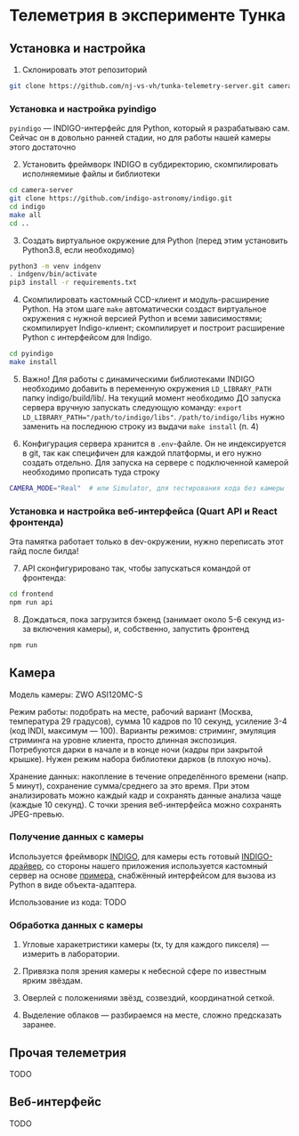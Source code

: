 # Телеметрия в эксперименте Тунка

## Установка и настройка

1. Склонировать этот репозиторий

```bash
git clone https://github.com/nj-vs-vh/tunka-telemetry-server.git camera-server
```

### Установка и настройка pyindigo

`pyindigo` — INDIGO-интерфейс для Python, который я разрабатываю сам. Сейчас он в довольно ранней стадии, но для работы нашей камеры этого достаточно

2. Установить фреймворк INDIGO в субдиректорию, скомпилировать исполняемиые файлы и библиотеки

```bash
cd camera-server
git clone https://github.com/indigo-astronomy/indigo.git
cd indigo
make all
cd ..
```

3. Создать виртуальное окружение для Python (перед этим установить Python3.8, если необходимо)

```bash
python3 -m venv indgenv
. indgenv/bin/activate
pip3 install -r requirements.txt
```

4. Скомпилировать кастомный CCD-клиент и модуль-расширение Python. На этом шаге `make` автоматически создаст виртуальное окружения с нужной версией Python и всеми зависимостями; скомпилирует Indigo-клиент; скомпилирует и построит расширение Python с интерфейсом для Indigo.

```bash
cd pyindigo
make install
```

5. Важно! Для работы с динамическими библиотеками INDIGO необходимо добавить в переменную окружения `LD_LIBRARY_PATH` папку indigo/build/lib/. На текущий момент необходимо ДО запуска сервера вручную запускать следующую команду: `export LD_LIBRARY_PATH="/path/to/indigo/libs"`. `/path/to/indigo/libs` нужно заменить на последнюю строку из выдачи `make install` (п. 4)

6. Конфигурация сервера хранится в `.env`-файле. Он не индексируется в git, так как специфичен для каждой платформы, и его нужно создать отдельно. Для запуска на сервере с подключенной камерой необходимо прописать туда строку

```bash
CAMERA_MODE="Real"  # или Simulator, для тестирования кода без камеры
```

### Установка и настройка веб-интерфейса (Quart API и React фронтенда)

Эта памятка работает только в dev-окружении, нужно переписать этот гайд после билда!

7. API сконфигурировано так, чтобы запускаться командой от фронтенда:

```bash
cd frontend
npm run api
```

8. Дождаться, пока загрузится бэкенд (занимает около 5-6 секунд из-за включения камеры), и, собственно, запустить фронтенд

```bash
npm run
```

## Камера

Модель камеры: ZWO ASI120MC-S

Режим работы: подобрать на месте, рабочий вариант (Москва, температура 29 градусов), сумма 10 кадров по 10 секунд, усиление 3-4 (код INDI, максимум — 100). Варианты режимов: стриминг, эмуляция стриминга на уровне клиента, просто длинная экспозиция. Потребуются дарки в начале и в конце ночи (кадры при закрытой крышке). Нужен режим набора библиотеки дарков (в плохую ночь).

Хранение данных: накопление в течение определённого времени (напр. 5 минут), сохранение сумма/среднего за это время. При этом анализировать можно каждый кадр и сохранять данные анализа чаще (каждые 10 секунд). С точки зрения веб-интерфейса можно сохранять JPEG-превью.

### Получение данных с камеры

Используется фреймворк [INDIGO](https://github.com/indigo-astronomy/indigo), для камеры есть готовый [INDIGO-драйвер](https://github.com/indigo-astronomy/indigo/tree/master/indigo_drivers/ccd_asi), со стороны нашего приложения используется кастомный сервер на основе [примера](https://github.com/indigo-astronomy/indigo/blob/master/indigo_examples/dynamic_driver_client.c), снабжённый интерфейсом для вызова из Python в виде объекта-адаптера.

Использование из кода: TODO

### Обработка данных с камеры

1. Угловые харакетристики камеры (tx, ty для каждого пикселя) — измерить в лаборатории.

2. Привязка поля зрения камеры к небесной сфере по известным ярким звёздам.

3. Оверлей с положениями звёзд, созвездий, координатной сеткой.

4. Выделение облаков — разбираемся на месте, сложно предсказать заранее.

## Прочая телеметрия

TODO

## Веб-интерфейс

TODO
